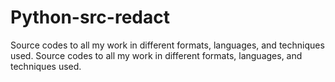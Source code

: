 # Python-src-redact
Source codes to all my work in different formats, languages, and techniques used.
Source codes to all my work in different formats, languages, and techniques used.
